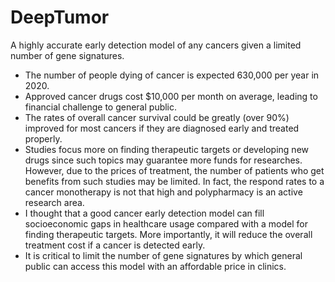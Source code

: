 # DeepTumor
A highly accurate early detection model of any cancers given a limited number of gene signatures.

* The number of people dying of cancer is expected 630,000 per year in 2020.
* Approved cancer drugs cost $10,000 per month on average, leading to financial challenge to general public.
* The rates of overall cancer survival could be greatly (over 90%) improved for most cancers if they are diagnosed early and treated properly.
* Studies focus more on finding therapeutic targets or developing new drugs since such topics may guarantee more funds for researches. However, due to the prices of treatment, the number of patients who get benefits from such studies may be limited. In fact, the respond rates to a cancer monotherapy is not that high and polypharmacy is an active research area.
* I thought that a good cancer early detection model can fill socioeconomic gaps in healthcare usage compared with a model for finding therapeutic targets. More importantly, it will reduce the overall treatment cost if a cancer is detected early.
* It is critical to limit the number of gene signatures by which general public can access this model with an affordable price in clinics.
